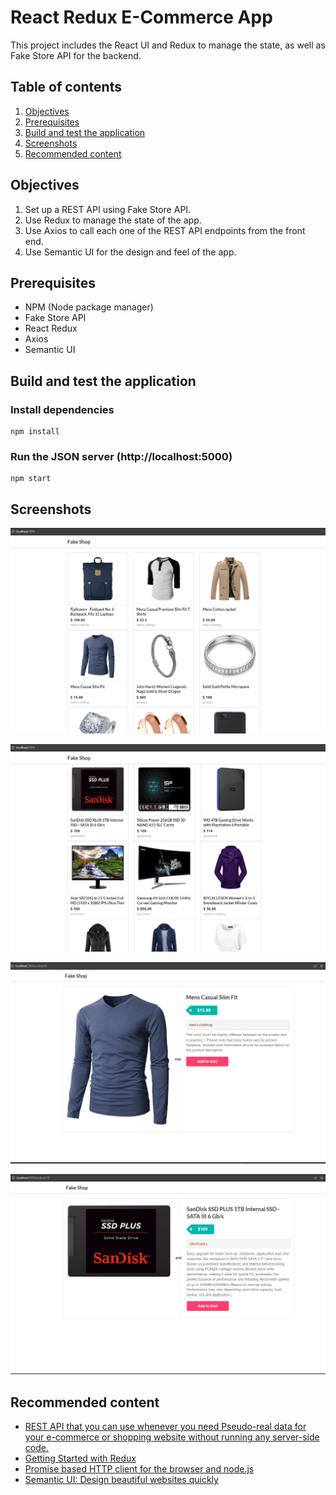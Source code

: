 # React Redux E-Commerce App

This project includes the React UI and Redux to manage the state, as well as Fake Store API for the backend.

## Table of contents
1. [Objectives](#objectives)
2. [Prerequisites](#prerequisites)
3. [Build and test the application](#build-and-test-the-application)
4. [Screenshots](#screenshots)
5. [Recommended content](#recommended-content)

## Objectives
1. Set up a REST API using Fake Store API.
2. Use Redux to manage the state of the app.
3. Use Axios to call each one of the REST API endpoints from the front end.
4. Use Semantic UI for the design and feel of the app.

## Prerequisites
* NPM (Node package manager)
* Fake Store API
* React Redux
* Axios
* Semantic UI

## Build and test the application

### Install dependencies

```
npm install
```

### Run the JSON server (http://localhost:5000)

```
npm start
```

## Screenshots

![store items](./public/Screenshot1.png)

![more store items](./public/Screenshot2.png)

![store item 1](./public/Screenshot3.png)

![store item 2](./public/Screenshot4.png)

## Recommended content
* [REST API that you can use whenever you need Pseudo-real data for your e-commerce or shopping website without running any server-side code.](https://fakestoreapi.com/)
* [Getting Started with Redux](https://redux.js.org/introduction/getting-started)
* [Promise based HTTP client for the browser and node.js](https://axios-http.com/docs/intro)
* [Semantic UI: Design beautiful websites quickly](https://semantic-ui.com/)
